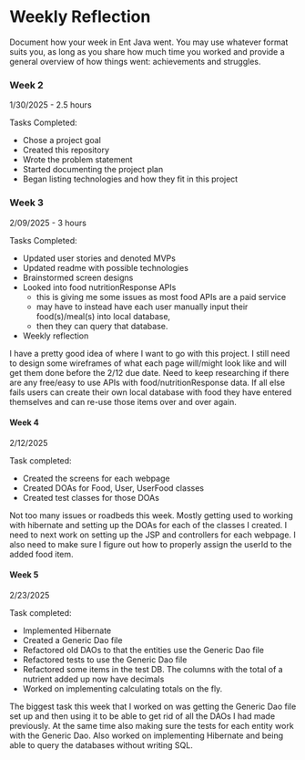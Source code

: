 # Weekly Reflection

Document how your week in Ent Java went. You may use whatever format suits you, as long as you share how much time you 
worked and provide a general overview of how things went: achievements and struggles.


### Week 2

1/30/2025 - 2.5 hours

Tasks Completed:
 * Chose a project goal
 * Created this repository
 * Wrote the problem statement
 * Started documenting the project plan
 * Began listing technologies and how they fit in this project


### Week 3

2/09/2025 - 3 hours

Tasks Completed:
 * Updated user stories and denoted MVPs
 * Updated readme with possible technologies 
 * Brainstormed screen designs
 * Looked into food nutritionResponse APIs
   * this is giving me some issues as most food APIs are a paid service 
   * may have to instead have each user manually input their food(s)/meal(s) into local database,
   * then they can query that database. 
 * Weekly reflection

I have a pretty good idea of where I want to go with this project. I still need to design some wireframes
of what each page will/might look like and will get them done before the 2/12 due date. 
Need to keep researching if there are any free/easy to use APIs with food/nutritionResponse data. If all else fails
users can create their own local database with food they have entered themselves and can re-use those items
over and over again.

#### Week 4 
2/12/2025

Task completed:
* Created the screens for each webpage
* Created DOAs for Food, User, UserFood classes
* Created test classes for those DOAs

Not too many issues or roadbeds this week.
Mostly getting used to working with hibernate and setting up the DOAs for each of the classes I created. I need to next
work on setting up the JSP and controllers for each webpage. I also need to make sure I figure out how to properly
assign the userId to the added food item. 

#### Week 5
2/23/2025

Task completed:
* Implemented Hibernate 
* Created a Generic Dao file
* Refactored old DAOs to that the entities use the Generic Dao file
* Refactored tests to use the Generic Dao file
* Refactored some items in the test DB. The columns with the total of a nutrient added up now have decimals 
* Worked on implementing calculating totals on the fly.

The biggest task this week that I worked on was getting the Generic Dao file set up and then using it to be able to get 
rid of all the DAOs I had made previously. 
At the same time also making sure the tests for each entity work with the Generic Dao.
Also worked on implementing Hibernate and being able to query the databases without writing SQL. 